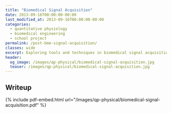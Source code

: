 ```yaml
---
title: "Biomedical Signal Acquisition"
date: 2013-09-16T00:00:00-00:00
last_modified_at: 2013-09-16T00:00:00-00:00
categories:
  - quantitative physiology
  - biomedical engineering
  - school project
permalink: /post-bme-signal-acquisition/
classes: wide
excerpt: Exploring tools and techniques in biomedical signal acquisition.
header:
  og_image: /images/qp-physical/biomedical-signal-acquisition.jpg
  teaser: /images/qp-physical/biomedical-signal-acquisition.jpg
---
```


## Writeup

{% include pdf-embed.html url="/images/qp-physical/biomedical-signal-acquisition.pdf" %}
